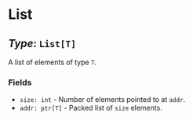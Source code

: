 # List

## *Type*: `List[T]`

A list of elements of type `T`.

### Fields

 - `size: int` - Number of elements pointed to at `addr`.
 - `addr: ptr[T]` - Packed list of `size` elements.
